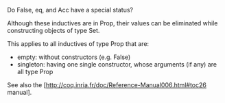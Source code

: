 Do False, eq, and Acc have a special status?

Although these inductives are in Prop, their values can be eliminated while constructing objects of type Set.

This applies to all inductives of type Prop that are:
  * empty: without constructors (e.g. False)
  * singleton: having one single constructor, whose arguments (if any) are all type Prop

See also the [http://coq.inria.fr/doc/Reference-Manual006.html#toc26 manual].

